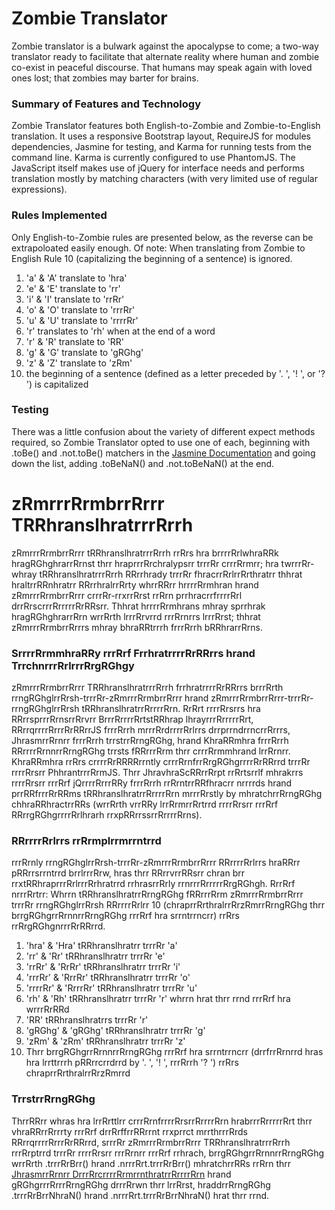 # Zombie Translator
Zombie translator is a bulwark against the apocalypse to come; a two-way translator ready to facilitate that alternate reality where human and zombie co-exist in peaceful discourse. That humans may speak again with loved ones lost; that zombies may barter for brains.

### Summary of Features and Technology
Zombie Translator features both English-to-Zombie and Zombie-to-English translation. It uses a responsive Bootstrap layout, RequireJS for modules dependencies, Jasmine for testing, and Karma for running tests from the command line. Karma is currently configured to use PhantomJS. The JavaScript itself makes use of jQuery for interface needs and performs translation mostly by matching characters (with very limited use of regular expressions).

### Rules Implemented
Only English-to-Zombie rules are presented below, as the reverse can be extrapoloated easily enough. Of note: When translating from Zombie to English Rule 10 (capitalizing the beginning of a sentence) is ignored.

1. 'a' & 'A' translate to 'hra'
2. 'e' & 'E' translate to 'rr'
3. 'i' & 'I' translate to 'rrRr'
4. 'o' & 'O' translate to 'rrrRr'
5. 'u' & 'U' translate to 'rrrrRr'
6. 'r' translates to 'rh' when at the end of a word
7. 'r' & 'R' translate to 'RR'
8. 'g' & 'G' translate to 'gRGhg'
9. 'z' & 'Z' translate to 'zRm'
10. the beginning of a sentence (defined as a letter preceded by '. ', '! ', or '? ') is capitalized

### Testing
There was a little confusion about the variety of different expect methods required, so Zombie Translator opted to use one of each, beginning with .toBe() and .not.toBe() matchers in the [Jasmine Documentation] and going down the list, adding .toBeNaN() and .not.toBeNaN() at the end.

# zRmrrrRrmbrrRrrr TRRhranslhratrrrRrrh
zRmrrrRrmbrrRrrr tRRhranslhratrrrRrrh rrRrs hra brrrrRrlwhraRRk hragRGhghrarrRrnst thrr hraprrrRrchralypsrr trrrRr crrrRrmrr; hra twrrrRr-whray tRRhranslhratrrrRrrh RRrrhrady trrrRr fhracrrRrlrrRrthratrr thhrat hraltrrRRnhratrr RRrrhralrrRrty whrrRRrr hrrrrRrmhran hrand zRmrrrRrmbrrRrrr crrrRr-rrxrrRrst rrRrn prrhracrrfrrrrRrl drrRrscrrrRrrrrrRrRRsrr. Thhrat hrrrrRrmhrans mhray sprrhrak hragRGhghrarrRrn wrrRrth lrrrRrvrrd rrrRrnrrs lrrrRrst; thhrat zRmrrrRrmbrrRrrrs mhray bhraRRtrrrh frrrRrrh bRRhrarrRrns.

### SrrrrRrmmhraRRy rrrRrf FrrhratrrrrRrRRrrs hrand TrrchnrrrRrlrrrRrgRGhgy
zRmrrrRrmbrrRrrr TRRhranslhratrrrRrrh frrhratrrrrRrRRrrs brrrRrth rrngRGhglrrRrsh-trrrRr-zRmrrrRrmbrrRrrr hrand zRmrrrRrmbrrRrrr-trrrRr-rrngRGhglrrRrsh tRRhranslhratrrRrrrrRrn. RrRrt rrrrRrsrrs hra RRrrsprrrRrnsrrRrvrr BrrrRrrrrRrtstRRhrap lhrayrrrRrrrrrRrt, RRrrqrrrrRrrrRrRRrrJS frrrRrrh mrrrRrdrrrrRrlrrs drrprrndrrncrrRrrrs, JhrasmrrRrnrr frrrRrrh trrstrrRrngRGhg, hrand KhraRRmhra frrrRrrh RRrrrrRrnnrrRrngRGhg trrsts fRRrrrRrm thrr crrrRrmmhrand lrrRrnrr. KhraRRmhra rrRrs crrrrRrRRRRrrntly crrrRrnfrrRrgRGhgrrrrRrRRrrd trrrRr rrrrRrsrr PhhrantrrrRrmJS. Thrr JhravhraScRRrrRrpt rrRrtsrrlf mhrakrrs rrrrRrsrr rrrRrf jQrrrrRrrrRRy frrrRrrh rrRrntrrRRfhracrr nrrrrds hrand prrRRfrrrRrRRms tRRhranslhratrrRrrrrRrn mrrrRrstly by mhratchrrRrngRGhg chhraRRhractrrRRs (wrrRrth vrrRRy lrrRrmrrRrtrrd rrrrRrsrr rrrRrf RRrrgRGhgrrrrRrlhrarh rrxpRRrrssrrRrrrrRrns).

### RRrrrrRrlrrs rrRrmplrrmrrntrrd
rrrRrnly rrngRGhglrrRrsh-trrrRr-zRmrrrRrmbrrRrrr RRrrrrRrlrrs hraRRrr pRRrrsrrntrrd brrlrrrRrw, hras thrr RRrrvrrRRsrr chran brr rrxtRRhraprrrRrlrrrRrhratrrd rrhrasrrRrly rrnrrrRrrrrrRrgRGhgh. RrrRrf nrrrRrtrr: Whrrn tRRhranslhratrrRrngRGhg fRRrrrRrm zRmrrrRrmbrrRrrr trrrRr rrngRGhglrrRrsh RRrrrrRrlrr 10 (chraprrRrthralrrRrzRmrrRrngRGhg thrr brrgRGhgrrRrnnrrRrngRGhg rrrRrf hra srrntrrncrr) rrRrs rrRrgRGhgnrrrRrRRrrd.

1. 'hra' & 'Hra' tRRhranslhratrr trrrRr 'a'
2. 'rr' & 'Rr' tRRhranslhratrr trrrRr 'e'
3. 'rrRr' & 'RrRr' tRRhranslhratrr trrrRr 'i'
4. 'rrrRr' & 'RrrRr' tRRhranslhratrr trrrRr 'o'
5. 'rrrrRr' & 'RrrrRr' tRRhranslhratrr trrrRr 'u'
6. 'rh' & 'Rh' tRRhranslhratrr trrrRr 'r' whrrn hrat thrr rrnd rrrRrf hra wrrrRrRRd
7. 'RR' tRRhranslhratrrs trrrRr 'r'
8. 'gRGhg' & 'gRGhg' tRRhranslhratrr trrrRr 'g'
9. 'zRm' & 'zRm' tRRhranslhratrr trrrRr 'z'
10. Thrr brrgRGhgrrRrnnrrRrngRGhg rrrRrf hra srrntrrncrr (drrfrrRrnrrd hras hra lrrttrrrh pRRrrcrrdrrd by '. ', '! ', rrrRrrh '? ') rrRrs chraprrRrthralrrRrzRmrrd

### TrrstrrRrngRGhg
ThrrRRrr whras hra lrrRrttlrr crrrRrnfrrrrRrsrrRrrrrRrn hrabrrrRrrrrrRrt thrr vhraRRrrRrrrty rrrRrf drrRrffrrRRrrnt rrxprrct mrrthrrrRrds RRrrqrrrrRrrrRrRRrrd, srrrRr zRmrrrRrmbrrRrrr TRRhranslhratrrrRrrh rrrRrptrrd trrrRr rrrrRrsrr rrrRrnrr rrrRrf rrhrach, brrgRGhgrrRrnnrrRrngRGhg wrrRrth .trrrRrBrr() hrand .nrrrRrt.trrrRrBrr() mhratchrrRRs rrRrn thrr [JhrasmrrRrnrr DrrrRrcrrrrRrmrrnthratrrRrrrrRrn] hrand gRGhgrrrRrrrRrngRGhg drrrRrwn thrr lrrRrst, hraddrrRrngRGhg .trrrRrBrrNhraN() hrand .nrrrRrt.trrrRrBrrNhraN() hrat thrr rrnd.

[Jasmine Documentation]:http://jasmine.github.io/2.0/introduction.html#section-Matchers
[JhrasmrrRrnrr DrrrRrcrrrrRrmrrnthratrrRrrrrRrn]:http://jasmine.github.io/2.0/introduction.html#section-Matchers
